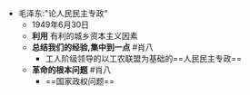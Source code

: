 - 毛泽东:"论人民民主专政"
	- 1949年6月30日
	- **利用** 有利的城乡资本主义因素
	- **总结我们的经验,集中到一点** #肖八
		- 工人阶级领导的以工农联盟为基础的==人民民主专政==
	- **革命的根本问题** #肖八 
		- ==国家政权问题==